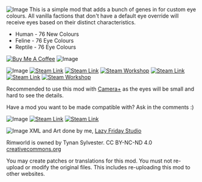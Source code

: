 ![Image](https://i.imgur.com/PYPncT6.png)
This is a simple mod that adds a bunch of genes in for custom eye colours. All vanilla factions that don't have a default eye override will receive eyes based on their distinct characteristics.

- Human - 76 New Colours
- Feline - 76 Eye Colours
- Reptile - 76 Eye Colours

[![Buy Me A Coffee](https://i.imgur.com/6UlYsZA.png)](https://www.buymeacoffee.com/LFStudio)
![Image](https://i.imgur.com/IwC9ybE.png)

![Image](https://i.imgur.com/16DBOPd.png)
[![Steam Link](https://i.imgur.com/V8PHCB3.png)](https://steamcommunity.com/sharedfiles/filedetails/?id=2909372626)
[![Steam Link](https://i.imgur.com/gEbl0ES.png)](https://steamcommunity.com/sharedfiles/filedetails/?id=2912569371)
[![Steam Workshop](https://i.imgur.com/oVFKG9h.png)](https://steamcommunity.com/workshop/filedetails/?id=1635901197)
[![Steam Link](https://i.imgur.com/1qpUdL7.png)](https://steamcommunity.com/sharedfiles/filedetails/?id=2880990495)
[![Steam Link](https://i.imgur.com/pwLOqbW.png)](https://steamcommunity.com/sharedfiles/filedetails/?id=2892939181)
[![Steam Workshop](https://i.imgur.com/AK1ihlj.png)](https://steamcommunity.com/workshop/filedetails/?id=2877887281)

Recommended to use this mod with [Camera+](https://steamcommunity.com/sharedfiles/filedetails/?id=867467808) as the eyes will be small and hard to see the details.

Have a mod you want to be made compatible with? Ask in the comments :)

![Image](https://i.imgur.com/j2Qa3am.png)
[![Steam Link](https://i.imgur.com/7UVyj7k.png)](https://steamcommunity.com/sharedfiles/filedetails/?id=2912569371)
[![Steam Link](https://i.imgur.com/RnUjw7H.png)](https://steamcommunity.com/sharedfiles/filedetails/?id=2909372626)

![Image](https://i.imgur.com/Wtg1ZwF.png)
XML and Art done by me, [Lazy Friday Studio](https://www.lazyfridaystudio.com)

Rimworld is owned by Tynan Sylvester.
CC BY-NC-ND 4.0 [creativecommons.org](https://creativecommons.org)

You may create patches or translations for this mod. You must not re-upload or modify the original files. This includes re-uploading this mod to other websites.